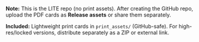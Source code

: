 

**Note:** This is the LITE repo (no print assets). After creating the GitHub repo, upload the PDF cards as **Release assets** or share them separately.


**Included:** Lightweight print cards in `print_assets/` (GitHub-safe). For high-res/locked versions, distribute separately as a ZIP or external link.
